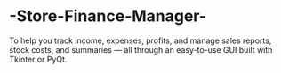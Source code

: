 # -Store-Finance-Manager-
To help you track income, expenses, profits, and manage sales reports, stock costs, and summaries — all through an easy-to-use GUI built with Tkinter or PyQt.
